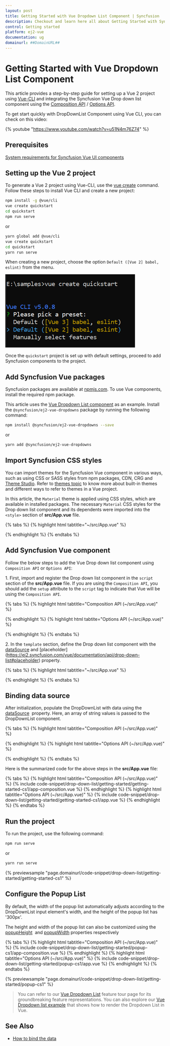 ```yaml
---
layout: post
title: Getting Started with Vue Dropdown List Component | Syncfusion
description: Checkout and learn here all about Getting Started with Syncfusion Essential Vue Dropdown List component, it's elements and more.
control: Getting started 
platform: ej2-vue
documentation: ug
domainurl: ##DomainURL##
---
```


# Getting Started with Vue Dropdown List Component

This article provides a step-by-step guide for setting up a Vue 2 project using [Vue-CLI](https://cli.vuejs.org/) and integrating the Syncfusion Vue Drop down list component using the [Composition API](https://vuejs.org/guide/introduction.html#composition-api) / [Options API](https://vuejs.org/guide/introduction.html#options-api).

To get start quickly with DropDownList Component using Vue CLI, you can check on this video:

{% youtube "https://www.youtube.com/watch?v=u51N4m76Z74" %}

## Prerequisites

[System requirements for Syncfusion Vue UI components](https://ej2.syncfusion.com/vue/documentation/system-requirements)

## Setting up the Vue 2 project

To generate a Vue 2 project using Vue-CLI, use the [vue create](https://cli.vuejs.org/#getting-started) command. Follow these steps to install Vue CLI and create a new project:

```bash
npm install -g @vue/cli
vue create quickstart
cd quickstart
npm run serve
```

or

```bash
yarn global add @vue/cli
vue create quickstart
cd quickstart
yarn run serve
```

When creating a new project, choose the option `Default ([Vue 2] babel, eslint)` from the menu.

![Vue 2 project](../appearance/images/vue2-terminal.png)

Once the `quickstart` project is set up with default settings, proceed to add Syncfusion components to the project.



## Add Syncfusion Vue packages

Syncfusion packages are available at [npmjs.com](https://www.npmjs.com/search?q=ej2-vue). To use Vue components, install the required npm package.

This article uses the [Vue Dropdown List component](https://www.syncfusion.com/vue-components/vue-dropdown-list) as an example. Install the `@syncfusion/ej2-vue-dropdowns` package by running the following command:

```bash
npm install @syncfusion/ej2-vue-dropdowns --save
```
or

```bash
yarn add @syncfusion/ej2-vue-dropdowns
```

## Import Syncfusion CSS styles

You can import themes for the Syncfusion Vue component in various ways, such as using CSS or SASS styles from npm packages, CDN, CRG and [Theme Studio](https://ej2.syncfusion.com/vue/documentation/appearance/theme-studio). Refer to [themes topic](https://ej2.syncfusion.com/vue/documentation/appearance/theme) to know more about built-in themes and different ways to refer to themes in a Vue project.

In this article, the `Material` theme is applied using CSS styles, which are available in installed packages. The necessary `Material` CSS styles for the Drop down list component and its dependents were imported into the `<style>` section of **src/App.vue** file.

{% tabs %}
{% highlight html tabtitle="~/src/App.vue" %}

<style>
@import "../node_modules/@syncfusion/ej2-base/styles/material.css";
@import "../node_modules/@syncfusion/ej2-inputs/styles/material.css";
@import "../node_modules/@syncfusion/ej2-vue-dropdowns/styles/material.css";
</style>

{% endhighlight %}
{% endtabs %}

## Add Syncfusion Vue component

Follow the below steps to add the Vue Drop down list component using `Composition API` or `Options API`:

1\. First, import and register the Drop down list component in the `script` section of the **src/App.vue** file. If you are using the `Composition API`, you should add the `setup` attribute to the `script` tag to indicate that Vue will be using the `Composition API`.

{% tabs %}
{% highlight html tabtitle="Composition API (~/src/App.vue)" %}

<script setup>
import { DropDownListComponent as EjsDropdownlist } from "@syncfusion/ej2-vue-dropdowns";
</script>

{% endhighlight %}
{% highlight html tabtite="Options API (~/src/App.vue)" %}

<script>
import { DropDownListComponent } from "@syncfusion/ej2-vue-dropdowns";

export default {
  components: {
    'ejs-dropdownlist': DropDownListComponent
  }
}
</script>

{% endhighlight %}
{% endtabs %}

2\. In the `template` section, define the Drop down list component with the [dataSource](https://ej2.syncfusion.com/vue/documentation/api/drop-down-list#datasource) and [placeholder] (https://ej2.syncfusion.com/vue/documentation/api/drop-down-list#placeholder) property.

{% tabs %}
{% highlight html tabtitle="~/src/App.vue" %}

<template>
  <div id="app">
    <div id='container' style="margin:50px auto 0; width:250px;">
        <br>
        <ejs-dropdownlist id='dropdownlist' :dataSource='sportsData' placeholder='Select a game'></ejs-dropdownlist>
    </div>
  </div>
</template>

{% endhighlight %}
{% endtabs %}

## Binding data source

After initialization, populate the DropDownList with data using the [dataSource](https://ej2.syncfusion.com/vue/documentation/api/drop-down-list/#datasource) &nbsp;property. Here, an array of string values is passed to the DropDownList component.

{% tabs %}
{% highlight html tabtitle="Composition API (~/src/App.vue)" %}

<template>
  <div id="app">
    <div id='container' style="margin:50px auto 0; width:250px;">
        <br>
        <ejs-dropdownlist id='dropdownlist' :dataSource='sportsData' placeholder='Select a game'></ejs-dropdownlist>
    </div>
  </div>
</template>

<script setup>
import { DropDownListComponent as EjsDropdownlist } from "@syncfusion/ej2-vue-dropdowns";
const sportsData = ['Badminton', 'Cricket', 'Football', 'Golf', 'Tennis'];
</script>

{% endhighlight %}
{% highlight html tabtitle="Options API (~/src/App.vue)" %}

<template>
  <div id="app">
    <div id='container' style="margin:50px auto 0; width:250px;">
        <br>
        <ejs-dropdownlist id='dropdownlist' :dataSource='sportsData' placeholder='Select a game'></ejs-dropdownlist>
    </div>
  </div>
</template>
<script>
import { DropDownListComponent } from "@syncfusion/ej2-vue-dropdowns";
export default {
  components: {
    'ejs-dropdownlist': DropDownListComponent
  },
  data (){
    return {
      sportsData: ['Badminton', 'Cricket', 'Football', 'Golf', 'Tennis']
    }
  }
}

</script>

{% endhighlight %}
{% endtabs %}

Here is the summarized code for the above steps in the **src/App.vue** file:

{% tabs %}
{% highlight html tabtitle="Composition API (~/src/App.vue)" %}
{% include code-snippet/drop-down-list/getting-started/getting-started-cs1/app-composition.vue %}
{% endhighlight %}
{% highlight html tabtitle="Options API (~/src/App.vue)" %}
{% include code-snippet/drop-down-list/getting-started/getting-started-cs1/app.vue %}
{% endhighlight %}
{% endtabs %}

## Run the project

To run the project, use the following command:

```bash
npm run serve
```

or

```bash
yarn run serve
```

{% previewsample "page.domainurl/code-snippet/drop-down-list/getting-started/getting-started-cs1" %}

## Configure the Popup List

By default, the width of the popup list automatically adjusts according to the DropDownList input element's width, and the height of the popup list has '300px'.

The height and width of the popup list can also be customized using the [popupHeight](	https://ej2.syncfusion.com/vue/documentation/api/drop-down-list/#popupheight) &nbsp;and [popupWidth](https://ej2.syncfusion.com/vue/documentation/api/drop-down-list/#popupwidth) properties respectively

{% tabs %}
{% highlight html tabtitle="Composition API (~/src/App.vue)" %}
{% include code-snippet/drop-down-list/getting-started/popup-cs1/app-composition.vue %}
{% endhighlight %}
{% highlight html tabtitle="Options API (~/src/App.vue)" %}
{% include code-snippet/drop-down-list/getting-started/popup-cs1/app.vue %}
{% endhighlight %}
{% endtabs %}

{% previewsample "page.domainurl/code-snippet/drop-down-list/getting-started/popup-cs1" %}

> You can refer to our [Vue Dropdown List](https://www.syncfusion.com/vue-components/vue-dropdown-list) feature tour page for its groundbreaking feature representations. You can also explore our [Vue Dropdown list example](https://ej2.syncfusion.com/vue/demos/#/material/drop-down-list/default.html) that shows how to render the Dropdown List in Vue.

## See Also

* [How to bind the data](./data-binding)